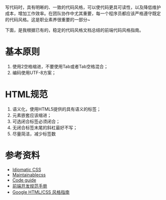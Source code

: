 
写代码时，具有明晰的、一致的代码风格，可以使代码更具可读性，以及降低维护成本，增加工作效率。在团队协作中尤其重要，每一个程序员都应该严格遵守既定的代码风格。这是职业素养很重要的一部分~

下面，是我根据已有的，稳定的代码风格文档总结的前端代码风格指南。

# 基本原则

1. 使用2空格缩进，不要使用Tab或者Tab空格混合；
2. 编码使用UTF-8方案；

# HTML规范

1. 语义化，使用HTML5提供的具有语义的标签；
2. 元素嵌套应该缩进；
3. 可选闭合标签必须闭合；
4. 无闭合标签末尾的斜杠最好不写；
5. 尽量简洁，减少标签数

# 参考资料

- [Idiomatic CSS](https://github.com/necolas/idiomatic-css)
- [Maintainablecss](http://maintainablecss.com/)
- [Code guide](http://codeguide.co/)
- [前端开发规范手册](http://zhibimo.com/read/Ashu/front-end-style-guide/index.html)
- [Google HTML/CSS 风格指南](https://google.github.io/styleguide/htmlcssguide.html)
